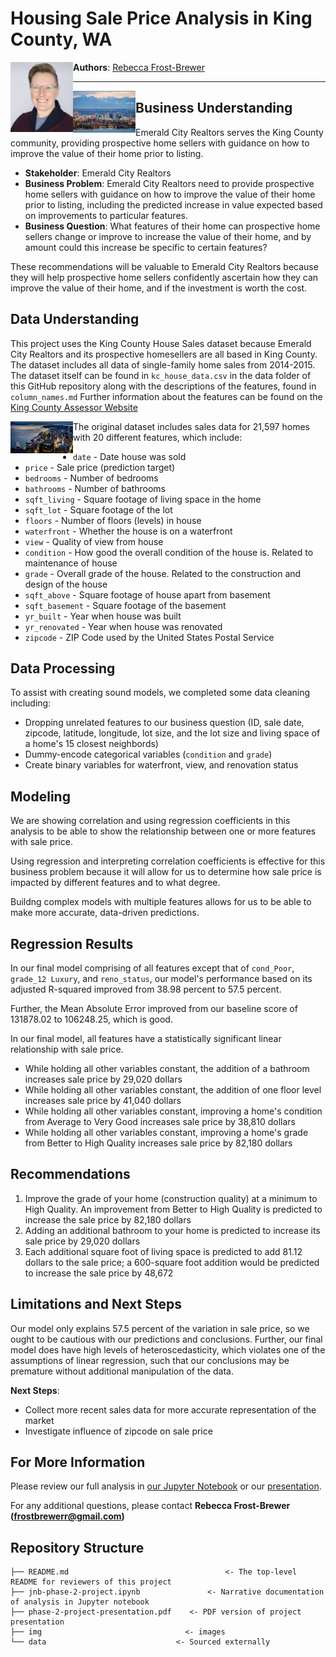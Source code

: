 # Housing Sale Price Analysis in King County, WA

**Authors**: [Rebecca Frost-Brewer](https://www.linkedin.com/in/rebecca-frost-brewer/)
<img src="img/rfb-headshot.png" alt="headshot" style="width: 100px;" align="left"/>

***

<img src="img/skyline.png" alt="bellevue skyline" style="width: 100px;" align="left"/>

## Business Understanding
Emerald City Realtors serves the King County community, providing prospective home sellers with guidance on how to improve the value of their home prior to listing. 

* **Stakeholder**: Emerald City Realtors
* **Business Problem**: Emerald City Realtors need to provide prospective home sellers with guidance on how to improve the value of their home prior to listing, including the predicted increase in value expected based on improvements to particular features.
* **Business Question**: What features of their home can prospective home sellers change or improve to increase the value of their home, and by amount could this increase be specific to certain features?

These recommendations will be valuable to Emerald City Realtors because they will help prospective home sellers confidently ascertain how they can improve the value of their home, and if the investment is worth the cost.


## Data Understanding

This project uses the King County House Sales dataset because Emerald City Realtors and its prospective homesellers are all based in King County. The dataset includes all data of single-family home sales from 2014-2015. The dataset itself can be found in `kc_house_data.csv` in the data folder of this GitHub repository along with the descriptions of the features, found in `column_names.md` Further information about the features can be found on the [King County Assessor Website](https://info.kingcounty.gov/assessor/esales/Glossary.aspx?type=r)

<img src="img/seattle.png" alt="seattle" style="width: 100px;" align="left"/>

The original dataset includes sales data for 21,597 homes with 20 different features, which include:

* `date` - Date house was sold
* `price` - Sale price (prediction target)
* `bedrooms` - Number of bedrooms
* `bathrooms` - Number of bathrooms
* `sqft_living` - Square footage of living space in the home
* `sqft_lot` - Square footage of the lot
* `floors` - Number of floors (levels) in house
* `waterfront` - Whether the house is on a waterfront
* `view` - Quality of view from house
* `condition` - How good the overall condition of the house is. Related to maintenance of house
* `grade` - Overall grade of the house. Related to the construction and design of the house
* `sqft_above` - Square footage of house apart from basement
* `sqft_basement` - Square footage of the basement
* `yr_built` - Year when house was built
* `yr_renovated` - Year when house was renovated
* `zipcode` - ZIP Code used by the United States Postal Service

## Data Processing

To assist with creating sound models, we completed some data cleaning including:

* Dropping unrelated features to our business question (ID, sale date, zipcode, latitude, longitude, lot size, and the lot size and living space of a home's 15 closest neighbords)
* Dummy-encode categorical variables (`condition` and `grade`)
* Create binary variables for waterfront, view, and renovation status

## Modeling

We are showing correlation and using regression coefficients in this analysis to be able to show the relationship between one or more features with sale price.

Using regression and interpreting correlation coefficients is effective for this business problem because it will allow for us to determine how sale price is impacted by different features and to what degree.

Buildng complex models with multiple features allows for us to be able to make more accurate, data-driven predictions.

## Regression Results

In our final model comprising of all features except that of `cond_Poor`, `grade_12 Luxury`, and `reno_status`, our model's performance based on its adjusted R-squared improved from 38.98 percent to 57.5 percent.

Further, the Mean Absolute Error improved from our baseline score of 131878.02 to 106248.25, which is good.

In our final model, all features have a statistically significant linear relationship with sale price.

* While holding all other variables constant, the addition of a bathroom increases sale price by 29,020 dollars
* While holding all other variables constant, the addition of one floor level increases sale price by 41,040 dollars
* While holding all other variables constant, improving a home's condition from Average to Very Good increases sale price by 38,810 dollars
* While holding all other variables constant, improving a home's grade from Better to High Quality increases sale price by 82,180 dollars

## Recommendations

1. Improve the grade of your home (construction quality) at a minimum to High Quality. An improvement from Better to High Quality is predicted to increase the sale price by 82,180 dollars
2. Adding an additional bathroom to your home is predicted to increase its sale price by 29,020 dollars
3. Each additional square foot of living space is predicted to add 81.12 dollars to the sale price; a 600-square foot addition would be predicted to increase the sale price by 48,672

## Limitations and Next Steps

Our model only explains 57.5 percent of the variation in sale price, so we ought to be cautious with our predictions and conclusions. Further, our final model does have high levels of heteroscedasticity, which violates one of the assumptions of linear regression, such that our conclusions may be premature without additional manipulation of the data.

**Next Steps**:

* Collect more recent sales data for more accurate representation of the market
* Investigate influence of zipcode on sale price


## For More Information

Please review our full analysis in [our Jupyter Notebook](./jnb-phase-2-project.ipynb) or our [presentation](./phase-2-project-presentation.pdf).

For any additional questions, please contact **Rebecca Frost-Brewer (frostbrewerr@gmail.com)**

## Repository Structure

```
├── README.md                                   <- The top-level README for reviewers of this project
├── jnb-phase-2-project.ipynb               <- Narrative documentation of analysis in Jupyter notebook
├── phase-2-project-presentation.pdf    <- PDF version of project presentation
├── img                                <- images
└── data                             <- Sourced externally
```
